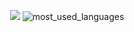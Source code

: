 
<p align="center">
    <img src="https://github-readme-streak-stats.herokuapp.com/?user=nee1k&theme=dark&hide_border=true" />
    <img alt="most_used_languages" src="https://github-readme-stats.vercel.app/api/top-langs/?username=nee1k&layout=compact&theme=dark&langs_count=8" />
</p>

